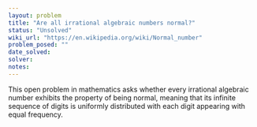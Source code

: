 ```yaml
---
layout: problem
title: "Are all irrational algebraic numbers normal?"
status: "Unsolved"
wiki_url: "https://en.wikipedia.org/wiki/Normal_number"
problem_posed: ""
date_solved:
solver:
notes:
---
```

This open problem in mathematics asks whether every irrational algebraic number exhibits the property of being normal, meaning that its infinite sequence of digits is uniformly distributed with each digit appearing with equal frequency.